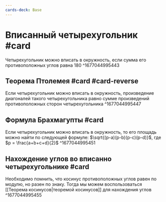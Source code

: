 ```yaml
---
cards-deck: Base
---
```


# Вписанный четырехугольник #card
Четырехугольник можно вписать в окружность, если сумма его противоположных углов равна 180
^1677044995443

## Теорема Птолемея #card #card-reverse 
Если четырехугольник можно вписать в окружность, произведение диагоналей такого четырехугольника равно сумме произведений противоположных сторон четырехугольника
^1677044995447

## Формула Брахмагупты #card
Если четырехугольник можно вписать в окружность, то его площадь можно найти по следующей формуле:
$\sqrt{(p-a)(p-b)(p-c)(p-d)}$, где $p = \frac{a+b+c+d}{2}$
^1677044995451

## Нахождение углов во вписанно четырехугольнике #card 
Необходимо помнить, что косинус противоположных углов равен по модулю, но разен по знаку. Тогда мы можем воспользоваться [[Теорема косинусов|теоремой косинусов]] для нахождения углов
^1677044995455
